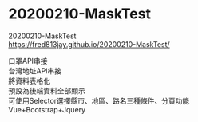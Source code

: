 # 20200210-MaskTest
 20200210-MaskTest  
https://fred813jay.github.io/20200210-MaskTest/


口罩API串接  
台灣地址API串接  
將資料表格化  
預設為後端資料全部顯示  
可使用Selector選擇縣市、地區、路名三種條件、分頁功能  
Vue+Bootstrap+Jquery  
